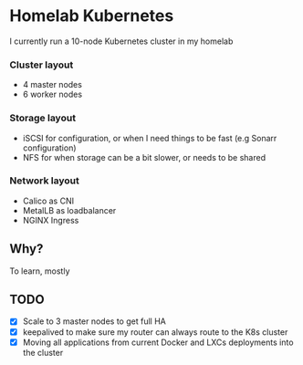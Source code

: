 # Homelab Kubernetes
I currently run a 10-node Kubernetes cluster in my homelab

### Cluster layout
- 4 master nodes
- 6 worker nodes

### Storage layout
- iSCSI for configuration, or when I need things to be fast (e.g Sonarr configuration)
- NFS for when storage can be a bit slower, or needs to be shared

### Network layout
- Calico as CNI
- MetalLB as loadbalancer
- NGINX Ingress

## Why?
To learn, mostly

## TODO
- [X] Scale to 3 master nodes to get full HA
- [X] keepalived to make sure my router can always route to the K8s cluster
- [X] Moving all applications from current Docker and LXCs deployments into the cluster
